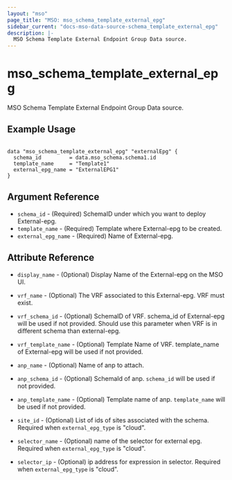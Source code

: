 ```yaml
---
layout: "mso"
page_title: "MSO: mso_schema_template_external_epg"
sidebar_current: "docs-mso-data-source-schema_template_external_epg"
description: |-
  MSO Schema Template External Endpoint Group Data source.
---
```


# mso_schema_template_external_epg #

MSO Schema Template External Endpoint Group Data source.

## Example Usage ##

```hcl

data "mso_schema_template_external_epg" "externalEpg" {
  schema_id         = data.mso_schema.schema1.id
  template_name     = "Template1"
  external_epg_name = "ExternalEPG1"
}

```

## Argument Reference ##

* `schema_id` - (Required) SchemaID under which you want to deploy External-epg.
* `template_name` - (Required) Template where External-epg to be created.
* `external_epg_name` - (Required) Name of External-epg.

## Attribute Reference ##

* `display_name` - (Optional) Display Name of the External-epg on the MSO UI.
* `vrf_name` - (Optional) The VRF associated to this External-epg. VRF must exist.
* `vrf_schema_id` - (Optional) SchemaID of VRF. schema_id of External-epg will be used if not provided. Should use this parameter when VRF is in different schema than external-epg.
* `vrf_template_name` - (Optional) Template Name of VRF. template_name of External-epg will be used if not provided.
* `anp_name` - (Optional) Name of anp to attach.
* `anp_schema_id` - (Optional) SchemaId of anp. `schema_id` will be used if not provided.
* `anp_template_name` - (Optional) Template name of anp. `template_name` will be used if not provided.

* `site_id` - (Optional) List of ids of sites associated with the schema. Required when `external_epg_type` is "cloud".
* `selector_name` - (Optional) name of the selector for external epg. Required when `external_epg_type` is "cloud".
* `selector_ip` - (Optional) ip address for expression in selector. Required when `external_epg_type` is "cloud".
